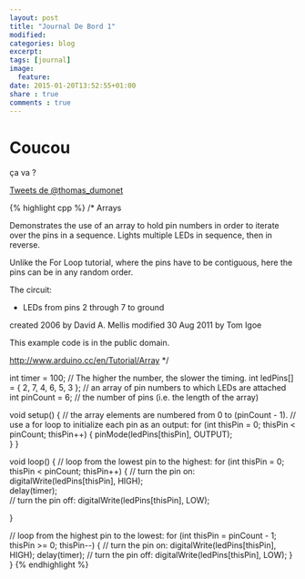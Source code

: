 ```yaml
---
layout: post
title: "Journal De Bord 1"
modified:
categories: blog
excerpt:
tags: [journal]
image:
  feature:
date: 2015-01-20T13:52:55+01:00
share : true
comments : true
---
```


# Coucou

ça va ?

<a class="twitter-timeline" href="https://twitter.com/thomas_dumonet" data-widget-id="557655202237808640">Tweets de @thomas_dumonet</a>
<script>!function(d,s,id){var js,fjs=d.getElementsByTagName(s)[0],p=/^http:/.test(d.location)?'http':'https';if(!d.getElementById(id)){js=d.createElement(s);js.id=id;js.src=p+"://platform.twitter.com/widgets.js";fjs.parentNode.insertBefore(js,fjs);}}(document,"script","twitter-wjs");</script>

{% highlight cpp %}
/*
  Arrays
 
 Demonstrates the use of  an array to hold pin numbers
 in order to iterate over the pins in a sequence. 
 Lights multiple LEDs in sequence, then in reverse.
 
 Unlike the For Loop tutorial, where the pins have to be
 contiguous, here the pins can be in any random order.
 
 The circuit:
 * LEDs from pins 2 through 7 to ground
 
 created 2006
 by David A. Mellis
 modified 30 Aug 2011
 by Tom Igoe 

This example code is in the public domain.
 
 http://www.arduino.cc/en/Tutorial/Array
 */

int timer = 100;           // The higher the number, the slower the timing.
int ledPins[] = { 
  2, 7, 4, 6, 5, 3 };       // an array of pin numbers to which LEDs are attached
int pinCount = 6;           // the number of pins (i.e. the length of the array)

void setup() {
  // the array elements are numbered from 0 to (pinCount - 1).
  // use a for loop to initialize each pin as an output:
  for (int thisPin = 0; thisPin < pinCount; thisPin++)  {
    pinMode(ledPins[thisPin], OUTPUT);      
  }
}

void loop() {
  // loop from the lowest pin to the highest:
  for (int thisPin = 0; thisPin < pinCount; thisPin++) { 
    // turn the pin on:
    digitalWrite(ledPins[thisPin], HIGH);   
    delay(timer);                  
    // turn the pin off:
    digitalWrite(ledPins[thisPin], LOW);    

  }

  // loop from the highest pin to the lowest:
  for (int thisPin = pinCount - 1; thisPin >= 0; thisPin--) { 
    // turn the pin on:
    digitalWrite(ledPins[thisPin], HIGH);
    delay(timer);
    // turn the pin off:
    digitalWrite(ledPins[thisPin], LOW);
  }
}
{% endhighlight %}
